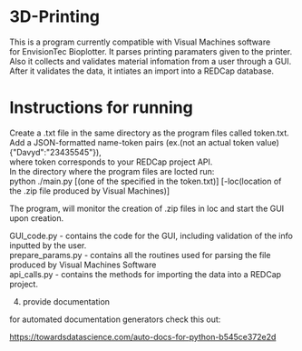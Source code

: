 # 3D-Printing

This is a program currently compatible with Visual Machines software  
for EnvisionTec Bioplotter. It parses printing paramaters given to the printer.  
Also it collects and validates material infomation from a user through a GUI.  
After it validates the data, it intiates an import into a REDCap database.  


# Instructions for running  
  
Create a .txt file in the same directory as the program files called token.txt.  
Add a JSON-formatted name-token pairs (ex.(not an actual token value) {"Davyd":"23435545"}),  
where token corresponds to your REDCap project API.  
In the directory where the program files are locted run:  
python ./main.py [<name>(one of the specified in the token.txt)] [-loc(location of the .zip file produced by Visual Machines)]  
  
The program, will monitor the creation of .zip files in loc and start the GUI upon creation.  
  
GUI_code.py - contains the code for the GUI, including validation of the info  
inputted by the user.  
prepare_params.py - contains all the routines used for parsing the file  
produced by Visual Machines Software  
api_calls.py - contains the methods for importing the data into a REDCap project.  
  
4) provide documentation  

for automated documentation generators check this out:  

https://towardsdatascience.com/auto-docs-for-python-b545ce372e2d

